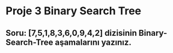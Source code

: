 # Proje 3 Binary Search Tree

## Soru: [7,5,1,8,3,6,0,9,4,2] dizisinin Binary-Search-Tree aşamalarını yazınız.


